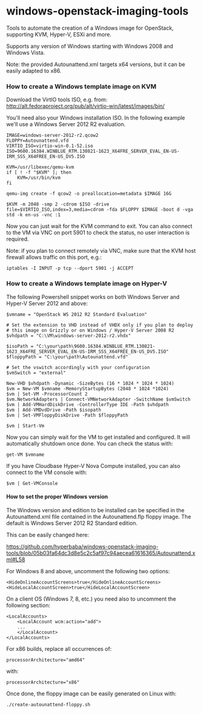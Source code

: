 windows-openstack-imaging-tools
===============================

Tools to automate the creation of a Windows image for OpenStack, supporting KVM, Hyper-V, ESXi and more.

Supports any version of Windows starting with Windows 2008 and Windows Vista.

Note: the provided Autounattend.xml targets x64 versions, but it can be easily adapted to x86.



### How to create a Windows template image on KVM


Download the VirtIO tools ISO, e.g. from:
http://alt.fedoraproject.org/pub/alt/virtio-win/latest/images/bin/

You'll need also your Windows installation ISO. In the following example we'll use a Windows Server 2012 R2 
evaluation.

    IMAGE=windows-server-2012-r2.qcow2
    FLOPPY=Autounattend.vfd
    VIRTIO_ISO=virtio-win-0.1-52.iso
    ISO=9600.16384.WINBLUE_RTM.130821-1623_X64FRE_SERVER_EVAL_EN-US-IRM_SSS_X64FREE_EN-US_DV5.ISO

    KVM=/usr/libexec/qemu-kvm
    if [ ! -f "$KVM" ]; then
        KVM=/usr/bin/kvm
    fi

    qemu-img create -f qcow2 -o preallocation=metadata $IMAGE 16G

    $KVM -m 2048 -smp 2 -cdrom $ISO -drive file=$VIRTIO_ISO,index=3,media=cdrom -fda $FLOPPY $IMAGE -boot d -vga std -k en-us -vnc :1

Now you can just wait for the KVM command to exit. You can also connect to the VM via VNC on port 5901 to check 
the status, no user interaction is required.

Note: if you plan to connect remotely via VNC, make sure that the KVM host firewall allows traffic
on this port, e.g.:

    iptables -I INPUT -p tcp --dport 5901 -j ACCEPT


### How to create a Windows template image on Hyper-V

The following Powershell snippet works on both Windows Server and Hyper-V Server 2012 and above:

    $vmname = "OpenStack WS 2012 R2 Standard Evaluation"
    
    # Set the extension to VHD instead of VHDX only if you plan to deploy
    # this image on Grizzly or on Windows / Hyper-V Server 2008 R2
    $vhdpath = "C:\VM\windows-server-2012-r2.vhdx"

    $isoPath = "C:\your\path\9600.16384.WINBLUE_RTM.130821-1623_X64FRE_SERVER_EVAL_EN-US-IRM_SSS_X64FREE_EN-US_DV5.ISO"
    $floppyPath = "C:\your\path\Autounattend.vfd"

    # Set the vswitch accordingly with your configuration
    $vmSwitch = "external"

    New-VHD $vhdpath -Dynamic -SizeBytes (16 * 1024 * 1024 * 1024)
    $vm = New-VM $vmname -MemoryStartupBytes (2048 * 1024 *1024)
    $vm | Set-VM -ProcessorCount 2
    $vm.NetworkAdapters | Connect-VMNetworkAdapter -SwitchName $vmSwitch
    $vm | Add-VMHardDiskDrive -ControllerType IDE -Path $vhdpath
    $vm | Add-VMDvdDrive -Path $isopath
    $vm | Set-VMFloppyDiskDrive -Path $floppyPath

    $vm | Start-Vm

Now you can simply wait for the VM to get installed and configured. It will automatically shutdown once done.
You can check the status with: 

    get-VM $vmname

If you have Cloudbase Hyper-V Nova Compute installed, you can also connect to the VM console with:

    $vm | Get-VMConsole


#### How to set the proper Windows version

The Windows version and edition to be installed can be specified in the Autounattend.xml file contained 
in the Autounattend.flp floppy image. The default is Windows Server 2012 R2 Standard edition. 

This can be easily changed here:

https://github.com/hyperbaba/windows-openstack-imaging-tools/blob/05b03fa64dc3d8e5c2c5af97c94aecea61616365/Autounattend.xml#L58

For Windows 8 and above, uncomment the following two options:

    <HideOnlineAccountScreens>true</HideOnlineAccountScreens>
    <HideLocalAccountScreen>true</HideLocalAccountScreen>

On a client OS (Windows 7, 8, etc.) you need also to uncomment the following section:

    <LocalAccounts>
        <LocalAccount wcm:action="add">
        ...
        </LocalAccount>
    </LocalAccounts>

For x86 builds, replace all occurrences of:

    processorArchitecture="amd64"

with:

    processorArchitecture="x86"

Once done, the floppy image can be easily generated on Linux with:

    ./create-autounattend-floppy.sh
